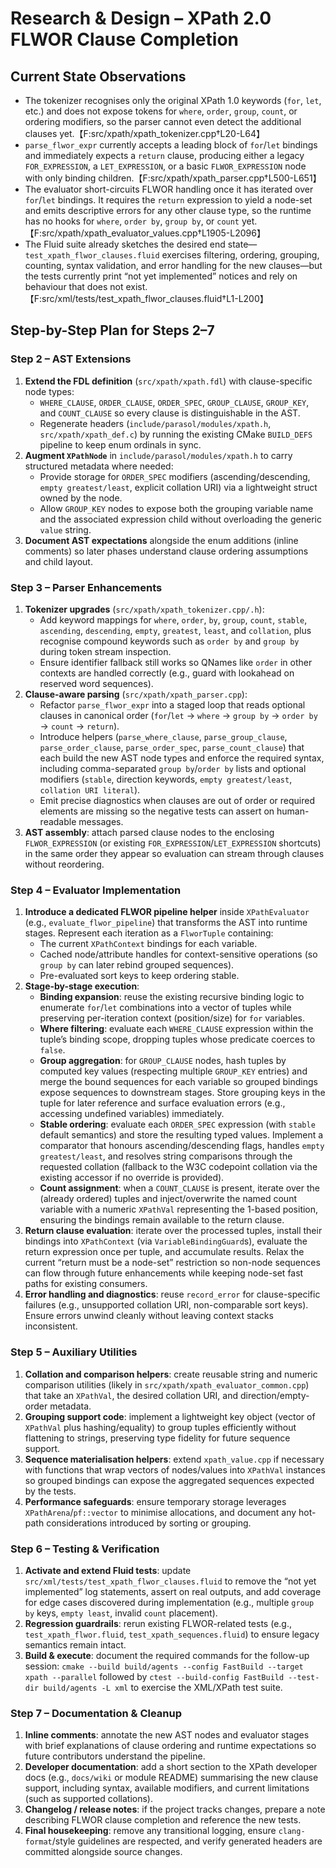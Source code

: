 # Research & Design – XPath 2.0 FLWOR Clause Completion

## Current State Observations
- The tokenizer recognises only the original XPath 1.0 keywords (`for`, `let`, etc.) and does not expose tokens for `where`, `order`, `group`, `count`, or ordering modifiers, so the parser cannot even detect the additional clauses yet.【F:src/xpath/xpath_tokenizer.cpp†L20-L64】
- `parse_flwor_expr` currently accepts a leading block of `for`/`let` bindings and immediately expects a `return` clause, producing either a legacy `FOR_EXPRESSION`, a `LET_EXPRESSION`, or a basic `FLWOR_EXPRESSION` node with only binding children.【F:src/xpath/xpath_parser.cpp†L500-L651】
- The evaluator short-circuits FLWOR handling once it has iterated over `for`/`let` bindings. It requires the `return` expression to yield a node-set and emits descriptive errors for any other clause type, so the runtime has no hooks for `where`, `order by`, `group by`, or `count` yet.【F:src/xpath/xpath_evaluator_values.cpp†L1905-L2096】
- The Fluid suite already sketches the desired end state—`test_xpath_flwor_clauses.fluid` exercises filtering, ordering, grouping, counting, syntax validation, and error handling for the new clauses—but the tests currently print “not yet implemented” notices and rely on behaviour that does not exist.【F:src/xml/tests/test_xpath_flwor_clauses.fluid†L1-L200】

## Step-by-Step Plan for Steps 2–7

### Step 2 – AST Extensions
1. **Extend the FDL definition** (`src/xpath/xpath.fdl`) with clause-specific node types:
   - `WHERE_CLAUSE`, `ORDER_CLAUSE`, `ORDER_SPEC`, `GROUP_CLAUSE`, `GROUP_KEY`, and `COUNT_CLAUSE` so every clause is distinguishable in the AST.
   - Regenerate headers (`include/parasol/modules/xpath.h`, `src/xpath/xpath_def.c`) by running the existing CMake `BUILD_DEFS` pipeline to keep enum ordinals in sync.
2. **Augment `XPathNode`** in `include/parasol/modules/xpath.h` to carry structured metadata where needed:
   - Provide storage for `ORDER_SPEC` modifiers (ascending/descending, `empty greatest/least`, explicit collation URI) via a lightweight struct owned by the node.
   - Allow `GROUP_KEY` nodes to expose both the grouping variable name and the associated expression child without overloading the generic `value` string.
3. **Document AST expectations** alongside the enum additions (inline comments) so later phases understand clause ordering assumptions and child layout.

### Step 3 – Parser Enhancements
1. **Tokenizer upgrades** (`src/xpath/xpath_tokenizer.cpp/.h`):
   - Add keyword mappings for `where`, `order`, `by`, `group`, `count`, `stable`, `ascending`, `descending`, `empty`, `greatest`, `least`, and `collation`, plus recognise compound keywords such as `order by` and `group by` during token stream inspection.
   - Ensure identifier fallback still works so QNames like `order` in other contexts are handled correctly (e.g., guard with lookahead on reserved word sequences).
2. **Clause-aware parsing** (`src/xpath/xpath_parser.cpp`):
   - Refactor `parse_flwor_expr` into a staged loop that reads optional clauses in canonical order (`for`/`let` → `where` → `group by` → `order by` → `count` → `return`).
   - Introduce helpers (`parse_where_clause`, `parse_group_clause`, `parse_order_clause`, `parse_order_spec`, `parse_count_clause`) that each build the new AST node types and enforce the required syntax, including comma-separated `group by`/`order by` lists and optional modifiers (`stable`, direction keywords, `empty greatest/least`, `collation URI literal`).
   - Emit precise diagnostics when clauses are out of order or required elements are missing so the negative tests can assert on human-readable messages.
3. **AST assembly**: attach parsed clause nodes to the enclosing `FLWOR_EXPRESSION` (or existing `FOR_EXPRESSION`/`LET_EXPRESSION` shortcuts) in the same order they appear so evaluation can stream through clauses without reordering.

### Step 4 – Evaluator Implementation
1. **Introduce a dedicated FLWOR pipeline helper** inside `XPathEvaluator` (e.g., `evaluate_flwor_pipeline`) that transforms the AST into runtime stages. Represent each iteration as a `FlworTuple` containing:
   - The current `XPathContext` bindings for each variable.
   - Cached node/attribute handles for context-sensitive operations (so `group by` can later rebind grouped sequences).
   - Pre-evaluated sort keys to keep ordering stable.
2. **Stage-by-stage execution**:
   - **Binding expansion**: reuse the existing recursive binding logic to enumerate `for`/`let` combinations into a vector of tuples while preserving per-iteration context (position/size) for `for` variables.
   - **Where filtering**: evaluate each `WHERE_CLAUSE` expression within the tuple’s binding scope, dropping tuples whose predicate coerces to `false`.
   - **Group aggregation**: for `GROUP_CLAUSE` nodes, hash tuples by computed key values (respecting multiple `GROUP_KEY` entries) and merge the bound sequences for each variable so grouped bindings expose sequences to downstream stages. Store grouping keys in the tuple for later reference and surface evaluation errors (e.g., accessing undefined variables) immediately.
   - **Stable ordering**: evaluate each `ORDER_SPEC` expression (with `stable` default semantics) and store the resulting typed values. Implement a comparator that honours ascending/descending flags, handles `empty greatest/least`, and resolves string comparisons through the requested collation (fallback to the W3C codepoint collation via the existing accessor if no override is provided).
   - **Count assignment**: when a `COUNT_CLAUSE` is present, iterate over the (already ordered) tuples and inject/overwrite the named count variable with a numeric `XPathVal` representing the 1-based position, ensuring the bindings remain available to the return clause.
3. **Return clause evaluation**: iterate over the processed tuples, install their bindings into `XPathContext` (via `VariableBindingGuard`s), evaluate the return expression once per tuple, and accumulate results. Relax the current “return must be a node-set” restriction so non-node sequences can flow through future enhancements while keeping node-set fast paths for existing consumers.
4. **Error handling and diagnostics**: reuse `record_error` for clause-specific failures (e.g., unsupported collation URI, non-comparable sort keys). Ensure errors unwind cleanly without leaving context stacks inconsistent.

### Step 5 – Auxiliary Utilities
1. **Collation and comparison helpers**: create reusable string and numeric comparison utilities (likely in `src/xpath/xpath_evaluator_common.cpp`) that take an `XPathVal`, the desired collation URI, and direction/empty-order metadata.
2. **Grouping support code**: implement a lightweight key object (vector of `XPathVal` plus hashing/equality) to group tuples efficiently without flattening to strings, preserving type fidelity for future sequence support.
3. **Sequence materialisation helpers**: extend `xpath_value.cpp` if necessary with functions that wrap vectors of nodes/values into `XPathVal` instances so grouped bindings can expose the aggregated sequences expected by the tests.
4. **Performance safeguards**: ensure temporary storage leverages `XPathArena`/`pf::vector` to minimise allocations, and document any hot-path considerations introduced by sorting or grouping.

### Step 6 – Testing & Verification
1. **Activate and extend Fluid tests**: update `src/xml/tests/test_xpath_flwor_clauses.fluid` to remove the “not yet implemented” log statements, assert on real outputs, and add coverage for edge cases discovered during implementation (e.g., multiple `group by` keys, `empty least`, invalid `count` placement).
2. **Regression guardrails**: rerun existing FLWOR-related tests (e.g., `test_xpath_flwor.fluid`, `test_xpath_sequences.fluid`) to ensure legacy semantics remain intact.
3. **Build & execute**: document the required commands for the follow-up session: `cmake --build build/agents --config FastBuild --target xpath --parallel` followed by `ctest --build-config FastBuild --test-dir build/agents -L xml` to exercise the XML/XPath test suite.

### Step 7 – Documentation & Cleanup
1. **Inline comments**: annotate the new AST nodes and evaluator stages with brief explanations of clause ordering and runtime expectations so future contributors understand the pipeline.
2. **Developer documentation**: add a short section to the XPath developer docs (e.g., `docs/wiki` or module README) summarising the new clause support, including syntax, available modifiers, and current limitations (such as supported collations).
3. **Changelog / release notes**: if the project tracks changes, prepare a note describing FLWOR clause completion and reference the new tests.
4. **Final housekeeping**: remove any transitional logging, ensure `clang-format`/style guidelines are respected, and verify generated headers are committed alongside source changes.
